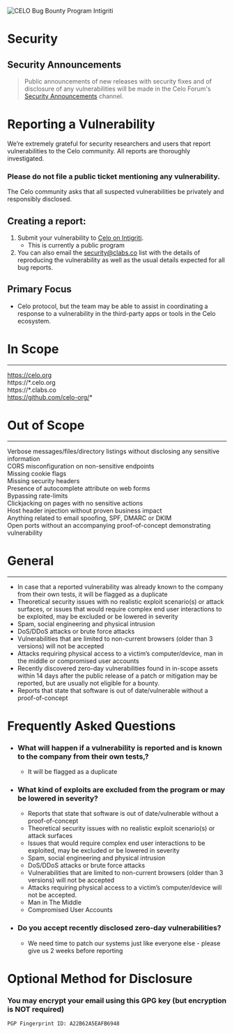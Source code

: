 ![CELO Bug Bounty Program Intigriti](https://i.postimg.cc/SRvP51Vr/Celo-Notion-Banner-Forest.png)

# Security

## Security Announcements

> Public announcements of new releases with security fixes and of disclosure of any vulnerabilities will be made in the Celo Forum's [Security Announcements](https://forum.celo.org/c/security-announcements/) channel.

# Reporting a Vulnerability
 We’re extremely grateful for security researchers and users that report vulnerabilities to the Celo community. All reports are thoroughly investigated.

### **Please do not file a public ticket** mentioning any vulnerability.

The Celo community asks that all suspected vulnerabilities be privately and responsibly disclosed.

## Creating a report:
1. Submit your vulnerability to [Celo on Intigriti](https://app.intigriti.com/programs/clabs/clabs/detail).
	- This is currently a public program
2. You can also email the [security@clabs.co](mailto:security@clabs.co) list with the details of reproducing the vulnerability as well as the usual details expected for all bug reports.

## Primary Focus 
- Celo protocol, but the team may be able to assist in coordinating a response to a vulnerability in the third-party apps or tools in the Celo ecosystem.

# In Scope                  
---------------------------------------------
 https://celo.org                            
 https://\*.celo.org                          
 https://\*.clabs.co                          
 https://github.com/celo-org/*               

# Out of Scope
----------------------------------------------------------------------------------------------------------------
Verbose messages/files/directory listings without disclosing any sensitive information                         
CORS misconfiguration on non-sensitive endpoints                                                               
Missing cookie flags                                                                                           
Missing security headers                                                                                                                                          
Presence of autocomplete attribute on web forms                                                                
Bypassing rate-limits                                                  
Clickjacking on pages with no sensitive actions                                                               
Host header injection without proven business impact                                                           
Anything related to email spoofing, SPF, DMARC or DKIM                                                      
Open ports without an accompanying proof-of-concept demonstrating vulnerability                                  

# General
----------------------------------------------------------------------------------------------------------------
- In case that a reported vulnerability was already known to the company from their own tests, it will be flagged as a duplicate
- Theoretical security issues with no realistic exploit scenario(s) or attack surfaces, or issues that would require complex end user interactions to be exploited, may be excluded or be lowered in severity
- Spam, social engineering and physical intrusion
- DoS/DDoS attacks or brute force attacks
- Vulnerabilities that are limited to non-current browsers (older than 3 versions) will not be accepted
- Attacks requiring physical access to a victim’s computer/device, man in the middle or compromised user accounts
- Recently discovered zero-day vulnerabilities found in in-scope assets within 14 days after the public release of a patch or mitigation may be reported, but are usually not eligible for a bounty.
- Reports that state that software is out of date/vulnerable without a proof-of-concept

# Frequently Asked Questions

-   ### What will happen if a vulnerability is reported and is known to the company from their own tests,? 
	- It will be flagged as a duplicate
-   ### What kind of exploits are excluded from the program or may be lowered in severity? 
	- Reports that state that software is out of date/vulnerable without a proof-of-concept
	- Theoretical security issues with no realistic exploit scenario(s) or attack surfaces
	-  Issues that would require complex end user interactions to be exploited, may be excluded or be lowered in severity
	 - Spam, social engineering and physical intrusion
	 - DoS/DDoS attacks or brute force attacks
	 - Vulnerabilities that are limited to non-current browsers (older than 3 versions) will not be accepted
	 - Attacks requiring physical access to a victim’s computer/device will not be accepted. 
	 - Man in The Middle 
	- Compromised User Accounts
- ### Do you accept recently disclosed zero-day vulnerabilities?
	-  We need time to patch our systems just like everyone else - please give us 2 weeks before reporting 


# Optional Method for Disclosure
### You may encrypt your email using this GPG key (but encryption is NOT required)

```
PGP Fingerprint ID: A22B62A5EAFB6948
```


